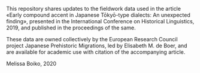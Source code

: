 This repository shares updates to the fieldwork data used in the article «Early compound accent in Japanese Tōkyō-type dialects: An unexpected finding», presented in the International Conference on Historical Linguistics, 2019, and published in the proceedings of the same.

These data are owned collectively by the European Research Council project Japanese Prehistoric Migrations, led by Elisabeth M. de Boer, and are available for academic use with citation of the accompanying article.

Melissa Boiko, 2020

